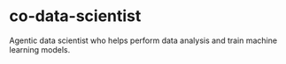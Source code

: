 # co-data-scientist
Agentic data scientist who helps perform data analysis and train machine learning models.
